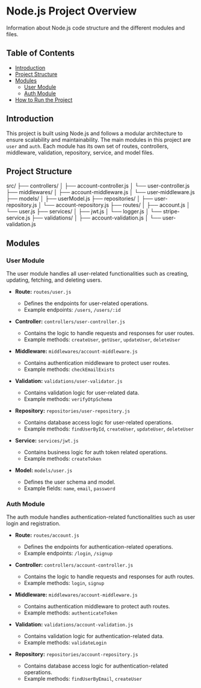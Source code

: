 # Node.js Project Overview

Information about Node.js code structure and the different modules and files.

## Table of Contents

- [Introduction](#introduction)
- [Project Structure](#project-structure)
- [Modules](#modules)
  - [User Module](#user-module)
  - [Auth Module](#auth-module)
- [How to Run the Project](#how-to-run-the-project)

## Introduction

This project is built using Node.js and follows a modular architecture to ensure scalability and maintainability. The main modules in this project are `user` and `auth`. Each module has its own set of routes, controllers, middleware, validation, repository, service, and model files.

## Project Structure

src/
├── controllers/
│ ├── account-controller.js
│ └── user-controller.js
├── middlewares/
│ ├── account-middleware.js
│ └── user-middleware.js
├── models/
│ ├── userModel.js
├── repositories/
│ ├── user-repository.js
│ └── account-repository.js
├── routes/
│ ├── account.js
│ └── user.js
├── services/
│ ├── jwt.js
│ └── logger.js
│ └── stripe-service.js
├── validations/
│ ├── account-validation.js
│ └── user-validation.js

## Modules

### User Module

The user module handles all user-related functionalities such as creating, updating, fetching, and deleting users.

- **Route:** `routes/user.js`

  - Defines the endpoints for user-related operations.
  - Example endpoints: `/users`, `/users/:id`

- **Controller:** `controllers/user-controller.js`

  - Contains the logic to handle requests and responses for user routes.
  - Example methods: `createUser`, `getUser`, `updateUser`, `deleteUser`

- **Middleware:** `middlewares/account-middleware.js`

  - Contains authentication middleware to protect user routes.
  - Example methods: `checkEmailExists`

- **Validation:** `validations/user-validator.js`

  - Contains validation logic for user-related data.
  - Example methods: `verifyOtpSchema`

- **Repository:** `repositories/user-repository.js`

  - Contains database access logic for user-related operations.
  - Example methods: `findUserById`, `createUser`, `updateUser`, `deleteUser`

- **Service:** `services/jwt.js`

  - Contains business logic for auth token related operations.
  - Example methods: `createToken`

- **Model:** `models/user.js`
  - Defines the user schema and model.
  - Example fields: `name`, `email`, `password`

### Auth Module

The auth module handles authentication-related functionalities such as user login and registration.

- **Route:** `routes/account.js`

  - Defines the endpoints for authentication-related operations.
  - Example endpoints: `/login`, `/signup`

- **Controller:** `controllers/account-controller.js`

  - Contains the logic to handle requests and responses for auth routes.
  - Example methods: `login`, `signup`

- **Middleware:** `middlewares/account-middleware.js`

  - Contains authentication middleware to protect auth routes.
  - Example methods: `authenticateToken`

- **Validation:** `validations/account-validation.js`

  - Contains validation logic for authentication-related data.
  - Example methods: `validateLogin`

- **Repository:** `repositories/account-repository.js`

  - Contains database access logic for authentication-related operations.
  - Example methods: `findUserByEmail`, `createUser`
